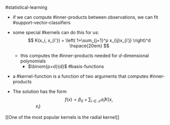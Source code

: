 #statistical-learning 

- if we can compute #inner-products between observations, we can fit #support-vector-classifiers 
- some special #kernels can do this for us:
$$
K(x_i, x_{i'}) = \left( 1+\sum_{j=1}^p x_{ij}x_{i'j} \right)^d \hspace{20em}
$$
	- this computes the #inner-products needed for $d$-dimensional polynomials
		- $\binom{p+d}{d}$ #basis-functions 

- a #kernel-function is a function of two arguments that computes #inner-products 
- The solution has the form
  $$
 f(x) = \beta_0 + \sum_{i\in\mathcal{S}} \hat{\alpha}_i K(x, x_i)  \hspace{21em}
 $$
 
 [[One of the most popular kernels is the radial kernel]]
 